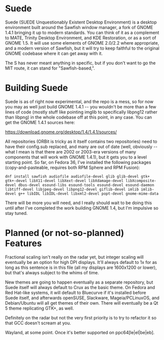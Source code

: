 # Suede
Suede (SUEDE Unquestionably Existent Desktop Environment) is a desktop environment built around the Sawfish window manager, a fork of GNOME 1.4.1 bringing it up to modern standards. You can think of it as a complement to MATE, Trinity Desktop Environment, and KDE Restoration, or as a sort of GNOME 1.5. It will use some elements of GNOME 2.0/2.2 where appropriate, and a modern version of Sawfish, but it will try to keep faithful to the original GNOME codebase where it can get away with it.

The S has never meant anything in specific, but if you don't want to go the MIT route, it can stand for "Sawfish-based,".

# Building Suede
Suede is as of right now experimental, and the repo is a mess, so for now you may as well just build GNOME 1.4.1 -- you wouldn't be more than a few lines of code (mostly stuff like pointing imglib to specifically libpng12 rather than libpng) in the whole codebase off at this point, in any case. You can get the GNOME 1.4.1 sources here:

https://download.gnome.org/desktop/1.4/1.4.1/sources/

All repositories (ORBit is tricky as it itself contains two repositories) need to have their config.sub replaced, and many are out of date (well, obviously -- what I mean is that there are 2002 or 2003-era versions of many components that will work with GNOME 1.4.1), but it gets you to a level starting point. So far, on Fedora 36, I've installed the following packages (copy-and-pasteable, requires both RPM Sphere and RPM Fusion):

``dnf install sawfish audiofile audiofile-devel glib glib-devel gtk+ gtk+-devel libX11-devel libXext-devel libXdamage-devel libXcomposite-devel dbus-devel esound-libs esound-tools esound-devel esound-daemon libtiff-devel libjpeg-devel libpng12-devel giflib-devel imlib imlib-devel g++ libIDL libIDL-devel libxml2-devel popt-devel gnome-mime-data``

There will be more you will need, and I really should wait to be doing this until after I've completed the work building GNOME 1.4, but I'm impulsive so stay tuned.

# Planned (or not-so-planned) Features
Fractional scaling isn't really on the radar yet, but integer scaling will eventually be an option for high DPI displays. It'll always default to 1x for as long as this sentence is in this file (all my displays are 1600x1200 or lower), but that's always subject to the whims of time.

New themes are going to happen eventually as a separate repository, but Suede itself will always default to Crux as the basic theme. On Fedora and Red Hat-like systems, it will default to Bluecurve if it's installed before Suede itself, and afterwards openSUSE, Slackware, Mageia/PCLinuxOS, and Debian/Ubuntu will all get themes of their own. There will eventually be a Qt 5 theme replicating GTK+, as well.

Definitely on the radar but not the very first priority is to try to refactor it so that GCC doesn't scream at you.

Wayland, at some point. Once it's better supported on ppc64[le|el|be|eb].
